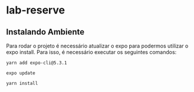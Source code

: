 # lab-reserve

## Instalando Ambiente

Para rodar o projeto é necessário atualizar o expo para podermos utilizar o expo install. Para isso, é necessário executar os seguintes comandos:

```
yarn add expo-cli@5.3.1
```

```
expo update
```

```
yarn install
```
